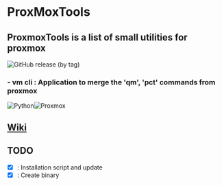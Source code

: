 # ProxMoxTools

## ProxmoxTools is a list of small utilities for proxmox


![GitHub release (by tag)](https://img.shields.io/github/downloads/Xenxia/ProxmoxTools/Download/total?color=229922&label=Download&style=flat-square)

### - vm cli : Application to merge the 'qm', 'pct' commands from proxmox 
![Python](https://img.shields.io/badge/Python-v3.7%5E-green?style=flat-square&logo=python&logoColor=00ccff)![Proxmox](https://img.shields.io/badge/Proxmox-v6.x%5E-yellow?style=flat-square&logo=proxmox)

## [Wiki](https://github.com/Xenxia/ProxmoxTool/wiki)

## TODO

- [x] : Installation script and update
- [x] : Create binary
